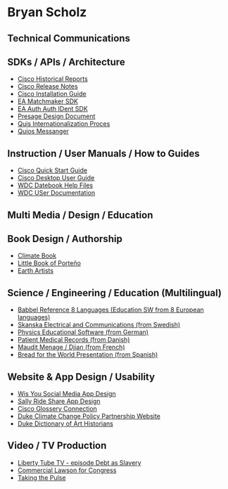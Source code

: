 # Bryan Scholz 

## Technical Communications  

## <a id='dev'></a>SDKs / APIs / Architecture 
* [Cisco Historical Reports](Cisco_CRA_hr.pdf)
* [Cisco Release Notes](Cisco_CRA_30crsrn.pdf)  
* [Cisco Installation Guide](Cisco_CRA_gspref.pdf)  
* [EA Matchmaker SDK](EA_Matchmaker_SDK_v1.0.pdf)  
* [EA Auth Auth IDent SDK](EA_Auth_Auth_IdentSDKv1.0.pdf)
* [Presage Design Document]()
* [Quis Internationalization Proces]()
* [Quios Messanger]() 

## <a id='int'>Instruction / User Manuals / How to Guides
* [Cisco Quick Start Guide](Cisco_CRA_sup_enhanced.pdf)
* [Cisco Desktop User Guide](Cisco_CRA_deskuser.pdf)
* [WDC Datebook Help Files]() 
* [WDC USer Documentation]() 


## Multi Media / Design / Education 
  
## <a id='int'>Book Design / Authorship
* [Climate Book](Duke_CCPP_ClimateBook.pdf)
* [Little Book of Porteño](Little_Book_of_Porteno.jpg)
* [Earth Artists](EarthArtists.jpg)  
  
## <a id='lan'>Science / Engineering / Education (Multilingual)
* [Babbel Reference 8 Languages (Education SW from 8 European languages)](Babbel_Referenz_A.Scholz_8_Languages.pdf)
* [Skanska Electrical and Communications (from Swedish)](Skanska_Elo_ch_telesystem.pdf)  
* [Physics Educational Software (from German)](Cornelsen_Genius_Unternehmen_Physik3.jpg)
* [Patient Medical Records (from Danish)]()  
* [Maudit Menage / Djian (from French)]()
* [Bread for the World Presentation (from Spanish)]() 

## <a id='des'>Website & App Design / Usability
* [Wis You Social Media App Design](wisyou_mvp_20150927-ak.pdf)
* [Sally Ride Share App Design](sally_landing_pages.pdf)
* [Cisco Glossery Connection](Cisco_CGC.jpg)
* [Duke Climate Change Policy Partnership Website](Duke_CCCP.jpg)  
* [Duke Dictionary of Art Historians](Duke_Dictionary_of_Art_Historians.jpg)  

## <a id='vid'>Video / TV Production
* [Liberty Tube TV - episode Debt as Slavery](LibertyTubeTV2.jpg)
* [Commercial Lawson for Congress](LawsonforCongress3.jpg)
* [Taking the Pulse](TakingthePulse2.jpg)

